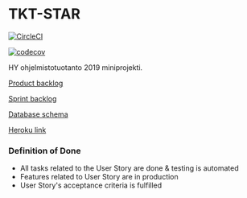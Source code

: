 # TKT-STAR

[![CircleCI](https://circleci.com/gh/Anssikka/TKT-STAR.svg?style=svg)](https://circleci.com/gh/Anssikka/TKT-STAR)

[![codecov](https://codecov.io/gh/Anssikka/TKT-STAR/branch/master/graph/badge.svg)](https://codecov.io/gh/Anssikka/TKT-STAR)

HY ohjelmistotuotanto 2019 miniprojekti.

[Product backlog](https://docs.google.com/spreadsheets/d/1jX4ZMKf7CAhZ0EWJQkujLJgvnexIokoBQU5hum_2hvA/edit?usp=sharing)

[Sprint backlog](https://github.com/Anssikka/TKT-STAR/projects/1)

[Database schema](https://drive.google.com/file/d/1i-tjaABCwqjmrZZLzulkx27-UuIq5R0D/view?usp=sharing)

[Heroku link](https://tkt-star.herokuapp.com/)

### Definition of Done

* All tasks related to the User Story are done & testing is automated
* Features related to User Story are in production
* User Story's acceptance criteria is fulfilled


